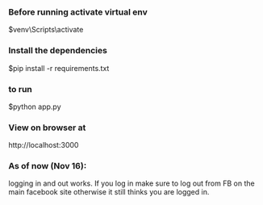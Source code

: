 ### Before running activate virtual env
$venv\Scripts\activate

### Install the dependencies
$pip install -r requirements.txt

### to run
$python app.py

### View on browser at
http://localhost:3000

### As of now (Nov 16):
logging in and out works. If you log in make sure to log out from FB on the main
facebook site otherwise it still thinks you are logged in.
